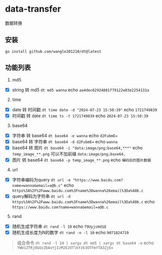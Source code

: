 # data-transfer
数据转换
## 安装
`go install github.com/wangle201210/dt@latest`

## 功能列表
1. md5
- [x] string 转 md5 `dt md5 wanna` echo `aa4dec62924881f79122e03e2254131a`
2. time
- [x] date 转 时间戳 `dt time date -d "2024-07-23 15:50:39"` echo `1721749839`
- [x] 时间戳 转 date `dt time ts -t 1721749839` echo `2024-07-23 15:50:39`
3. base64
- [x] 字符串 转 base64 `dt base64 -e wanna` echo `d2FubmE=`
- [x] base64 转 字符串 `dt base64 -d d2FubmE=` echo `wanna`
- [x] base64 转 图片 `dt base64 -i "data:image/png;base64,***"` echo `temp_image_**.png` 可以不加前缀 `data:image/png;base64,`
- [x] 图片 转 base64 `dt base64 -p temp_image_**.png` echo `编码后的图片数据`
4. url
- [x] 字符串编码为query `dt url -e "https://www.baidu.com?name=wanna&email=a@b.c"` echo `https%3A%2F%2Fwww.baidu.com%3Fname%3Dwanna%26email%3Da%40b.c`
- [x] query解码为字符串 `dt url -d https%3A%2F%2Fwww.baidu.com%3Fname%3Dwanna%26email%3Da%40b.c` echo `https://www.baidu.com?name=wanna&email=a@b.c`
5. rand
- [x] 随机生成字符串 `dt rand -l 10` echo `f9UyjsHd1Q`
- [x] 随机生成长度为N的数字 `dt rand -n -l 10` echo `9071824719`

> 组合命令 `dt rand -l 10 | xargs dt md5 | xargs dt base64 -e` echo `YWU1ZTRjOGUzZDAxYjIzM2E2OTlkYzk3OTFmYTA3ZjE=`
